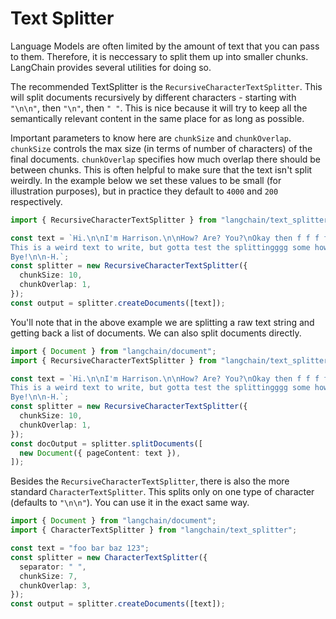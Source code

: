 # Text Splitter

Language Models are often limited by the amount of text that you can pass to them. Therefore, it is neccessary to split them up into smaller chunks. LangChain provides several utilities for doing so.

The recommended TextSplitter is the `RecursiveCharacterTextSplitter`. This will split documents recursively by different characters - starting with `"\n\n"`, then `"\n"`, then `" "`. This is nice because it will try to keep all the semantically relevant content in the same place for as long as possible.

Important parameters to know here are `chunkSize` and `chunkOverlap`. `chunkSize` controls the max size (in terms of number of characters) of the final documents. `chunkOverlap` specifies how much overlap there should be between chunks. This is often helpful to make sure that the text isn't split weirdly. In the example below we set these values to be small (for illustration purposes), but in practice they default to `4000` and `200` respectively.

```typescript
import { RecursiveCharacterTextSplitter } from "langchain/text_splitter";

const text = `Hi.\n\nI'm Harrison.\n\nHow? Are? You?\nOkay then f f f f.
This is a weird text to write, but gotta test the splittingggg some how.\n\n
Bye!\n\n-H.`;
const splitter = new RecursiveCharacterTextSplitter({
  chunkSize: 10,
  chunkOverlap: 1,
});
const output = splitter.createDocuments([text]);
```

You'll note that in the above example we are splitting a raw text string and getting back a list of documents. We can also split documents directly.

```typescript
import { Document } from "langchain/document";
import { RecursiveCharacterTextSplitter } from "langchain/text_splitter";

const text = `Hi.\n\nI'm Harrison.\n\nHow? Are? You?\nOkay then f f f f.
This is a weird text to write, but gotta test the splittingggg some how.\n\n
Bye!\n\n-H.`;
const splitter = new RecursiveCharacterTextSplitter({
  chunkSize: 10,
  chunkOverlap: 1,
});
const docOutput = splitter.splitDocuments([
  new Document({ pageContent: text }),
]);
```

Besides the `RecursiveCharacterTextSplitter`, there is also the more standard `CharacterTextSplitter`. This splits only on one type of character (defaults to `"\n\n"`). You can use it in the exact same way.

```typescript
import { Document } from "langchain/document";
import { CharacterTextSplitter } from "langchain/text_splitter";

const text = "foo bar baz 123";
const splitter = new CharacterTextSplitter({
  separator: " ",
  chunkSize: 7,
  chunkOverlap: 3,
});
const output = splitter.createDocuments([text]);
```
